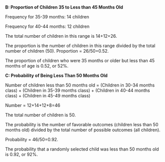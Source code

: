 
**B: Proportion of Children 35 to Less than 45 Months Old** 

Frequency for 35-39 months: 14 children  

Frequency for 40-44 months: 12 children  

The total number of children in this range is 14+12=26.

The proportion is the number of children in this range divided by the total number of children (50).
Proportion = 26/50=0.52.

The proportion of children who were 35 months or older but less than 45 months of age is 0.52, or 52%.


**C: Probability of Being Less Than 50 Months Old**

Number of children less than 50 months old = (Children in 30-34 months class) + (Children in 35-39 months class) + (Children in 40-44 months class) + (Children in 45-49 months class)

Number = 12+14+12+8=46

The total number of children is 50.

The probability is the number of favorable outcomes (children less than 50 months old) divided by the total number of possible outcomes (all children).

Probability = 46/50=0.92.

The probability that a randomly selected child was less than 50 months old is 0.92, or 92%.
